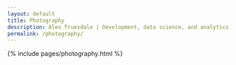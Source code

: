 ```yaml
---
layout: default
title: Photography
description: Alex Truesdale | Development, data science, and analytics. Pursuing growth with boundless, interminable curiosity.
permalink: /photography/
---
```

{% include pages/photography.html %}
